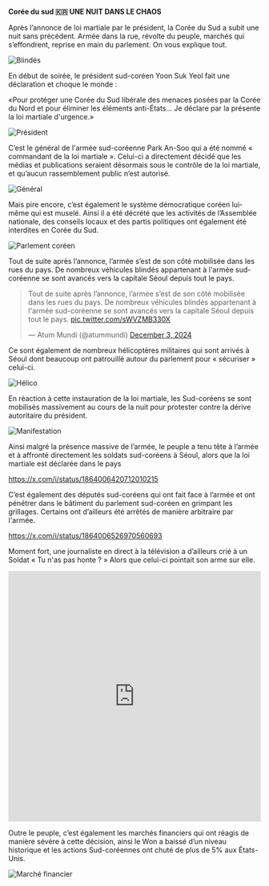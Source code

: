 **Corée du sud 🇰🇷 UNE NUIT DANS LE CHAOS**

Après l’annonce de loi martiale par le président, la Corée du Sud a subit une nuit sans précédent. Armée dans la rue, révolte du peuple, marchés qui s’effondrent, reprise en main du parlement. On vous explique tout.

![Blindés](https://pbs.twimg.com/media/Gd5Hx-2W8AA-wjw?format=jpg&name=small)

En début de soirée, le président sud-coréen Yoon Suk Yeol fait une déclaration et choque le monde :

«Pour protéger une Corée du Sud libérale des menaces posées par la Corée du Nord et pour éliminer les éléments anti-États... Je déclare par la présente la loi martiale d'urgence.»

![Président](https://pbs.twimg.com/media/Gd5HybvWMAACtLK?format=jpg&name=small)

C’est le général de l'armée sud-coréenne Park An-Soo qui a été nommé « commandant de la loi martiale ». Celui-ci a directement décidé que les médias et publications seraient désormais sous le contrôle de la loi martiale, et qu’aucun rassemblement public n’est autorisé.

![Général](https://pbs.twimg.com/media/Gd5Hy32XEAAH_UP?format=jpg&name=small)

Mais pire encore, c’est également le système démocratique coréen lui-même qui est muselé. Ainsi il a été décrété que les activités de l’Assemblée nationale, des conseils locaux et des partis politiques ont également été interdites en Corée du Sud.

![Parlement coréen](https://pbs.twimg.com/media/Gd5HzW2WIAAypQT?format=jpg&name=small)

Tout de suite après l’annonce, l’armée s’est de son côté mobilisée dans les rues du pays. De nombreux  véhicules blindés appartenant à l'armée sud-coréenne se sont avancés vers la capitale Séoul depuis tout le pays.

<blockquote class="twitter-tweet" data-media-max-width="560"><p lang="fr" dir="ltr">Tout de suite après l’annonce, l’armée s’est de son côté mobilisée dans les rues du pays. De nombreux véhicules blindés appartenant à l&#39;armée sud-coréenne se sont avancés vers la capitale Séoul depuis tout le pays. <a href="https://t.co/sWVZMB330X">pic.twitter.com/sWVZMB330X</a></p>&mdash; Atum Mundi (@atummundi) <a href="https://twitter.com/atummundi/status/1864006322074652707?ref_src=twsrc%5Etfw">December 3, 2024</a></blockquote> <script async src="https://platform.twitter.com/widgets.js" charset="utf-8"></script>

Ce sont également de nombreux hélicoptères militaires qui sont arrivés à Séoul dont beaucoup ont patrouillé autour du parlement pour « sécuriser » celui-ci.

![Hélico](https://pbs.twimg.com/media/Gd5H4KvWgAAmsb_?format=jpg&name=small)

En réaction à cette instauration de la loi martiale, les Sud-coréens se sont mobilisés massivement au cours de la nuit pour protester contre la dérive autoritaire du président.

![Manifestation](https://pbs.twimg.com/media/Gd5H42WW4AEN3bq?format=jpg&name=small)

Ainsi malgré la présence massive de l’armée, le peuple a tenu tête à l’armée et à affronté directement les soldats sud-coréens à Séoul, alors que la loi martiale est déclarée dans le pays

https://x.com/i/status/1864006420712010215

C’est également des députés sud-coréens qui ont fait face à l’armée et ont pénétrer dans le bâtiment du parlement sud-coréen en grimpant les grillages. Certains ont d’ailleurs été arrêtés de manière arbitraire par l'armée.

https://x.com/i/status/1864006526970560693

Moment fort, une journaliste en direct à la télévision a d’ailleurs crié à un Soldat « Tu n'as pas honte ? » Alors que celui-ci pointait son arme sur elle.

<iframe src="https://twitter.com/i/status/1864006420712010215" width="100%" height="500" frameborder="0" allowfullscreen></iframe>

Outre le peuple, c’est également les marchés financiers qui ont réagis de manière sévère à cette décision,  ainsi le Won a baissé d’un niveau historique et les actions Sud-coréennes ont chuté de plus de 5% aux États-Unis.

![Marché financier](https://pbs.twimg.com/media/Gd5IH8_WMAA8gyc?format=jpg&name=small)

